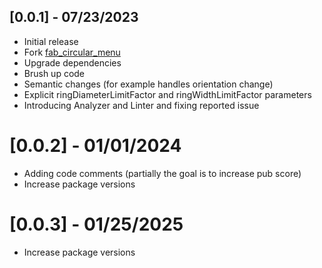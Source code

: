 ## [0.0.1] - 07/23/2023

- Initial release
- Fork [fab_circular_menu](https://pub.dev/packages/fab_circular_menu)
- Upgrade dependencies
- Brush up code
- Semantic changes (for example handles orientation change)
- Explicit ringDiameterLimitFactor and ringWidthLimitFactor parameters
- Introducing Analyzer and Linter and fixing reported issue

# [0.0.2] - 01/01/2024

- Adding code comments (partially the goal is to increase pub score)
- Increase package versions

# [0.0.3] - 01/25/2025

- Increase package versions
